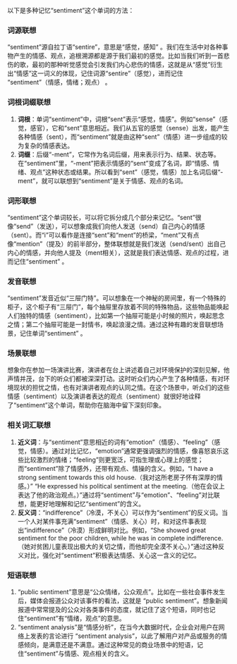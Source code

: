 以下是多种记忆“sentiment”这个单词的方法：

### 词源联想
“sentiment”源自拉丁语“sentire”，意思是“感觉，感知” 。我们在生活中对各种事物产生的情感、观点，追根溯源都是源于我们最初的感觉。比如当我们听到一首悲伤的歌，最初的那种听觉感觉会引发我们内心悲伤的情感，这就是从“感觉”衍生出“情感”这一词义的体现，记住词源“sentire”（感觉），进而记住 “sentiment”（情感，情绪；观点） 。

### 词根词缀联想
1. **词根**：单词“sentiment”中，词根“sent”表示“感觉，情感”。例如“sense”（感觉，感官），它和“sent”意思相近。我们从五官的感觉（sense）出发，能产生各种情感（sent），而“sentiment”就是由这种“sent”（情感）进一步组成的较为复杂的情感表达。 
2. **词缀**：后缀“-ment”，它常作为名词后缀，用来表示行为、结果、状态等。在“sentiment”里，“-ment”把表示情感的“sent”变成了名词，即“情感、情绪、观点”这种状态或结果。所以看到“sent”（感觉，情感）加上名词后缀“-ment”，就可以联想到“sentiment”是关于情感、观点的名词。

### 词形联想
“sentiment”这个单词较长，可以将它拆分成几个部分来记忆。“sent”很像“send”（发送），可以想象成我们向他人发送（send）自己内心的情感（sent）。而“i”可以看作是连接“sent”和“ment”的桥梁，“ment”又有点像“mention”（提及）的前半部分，整体联想就是我们发送（send/sent）出自己内心的情感，并向他人提及（ment相关），这就是我们表达情感、观点的过程，进而记住“sentiment” 。

### 发音联想
“sentiment”发音近似“三屉门特”。可以想象在一个神秘的房间里，有一个特殊的柜子，这个柜子有“三屉门”，每个抽屉里存放着不同的特殊物品，这些物品能唤起人们独特的情感（sentiment），比如第一个抽屉可能是小时候的照片，唤起思念之情；第二个抽屉可能是一封情书，唤起浪漫之情。通过这种有趣的发音联想场景，记住单词“sentiment” 。

### 场景联想
想象你在参加一场演讲比赛，演讲者在台上讲述着自己对环境保护的深刻见解，他声情并茂，台下的听众们都被深深打动。这时听众们内心产生了各种情感，有对环境现状的担忧之情，也有对演讲者观点的认同之情。在这个场景中，听众们的这些情感（sentiment）以及演讲者表达的观点（sentiment）就很好地诠释了“sentiment”这个单词，帮助你在脑海中留下深刻印象。 

### 相关词汇联想
1. **近义词**：与“sentiment”意思相近的词有“emotion”（情感）、“feeling”（感觉，情感）。通过对比记忆，“emotion”通常更强调强烈的情感，像喜怒哀乐这些比较激烈的情绪；“feeling”则更宽泛，可指生理或心理上的感觉；而“sentiment”除了情感外，还带有观点、情操的含义。例如，“I have a strong sentiment towards this old house.（我对这所老房子怀有深厚的情感。）”  “He expressed his political sentiment at the meeting.（他在会议上表达了他的政治观点。）”通过将“sentiment”与“emotion”、“feeling”对比联想，能更好地理解和记忆“sentiment”的含义。 
2. **反义词**：“indifference”（冷漠，不关心）可以作为“sentiment”的反义词。当一个人对某件事充满“sentiment”（情感、关心）时，和对这件事表现出“indifference”（冷漠）形成鲜明对比。例如，“She showed great sentiment for the poor children, while he was in complete indifference.（她对贫困儿童表现出极大的关切之情，而他却完全漠不关心。）”通过这种反义对比，强化对“sentiment”积极表达情感、关心这一含义的记忆。

### 短语联想
1. “public sentiment”意思是“公众情绪，公众观点”。比如在一些社会事件发生后，媒体会报道公众对该事件的看法，这就是 “public sentiment”。想象新闻报道中常常提及的公众对各类事件的态度，就记住了这个短语，同时也记住“sentiment”有“情绪，观点”的意思。
2. “sentiment analysis”是“情感分析”，在当今大数据时代，企业会对用户在网络上发表的言论进行 “sentiment analysis”，以此了解用户对产品或服务的情感倾向，是满意还是不满意。通过这种常见的商业场景中的短语，记住“sentiment”与情感、观点相关的含义。 